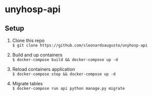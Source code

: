 # unyhosp-api

## Setup
1. Clone this repo <br/>
`$ git clone https://github.com/sleonardoaugusto/unyhosp-api`

2. Build and up containers <br/>
`$ docker-compose build && docker-compose up -d`

3. Reload containers application <br/>
`$ docker-compose stop && docker-compose up -d`

4. Migrate tables <br/>
`$ docker-compose run api python manage.py migrate`